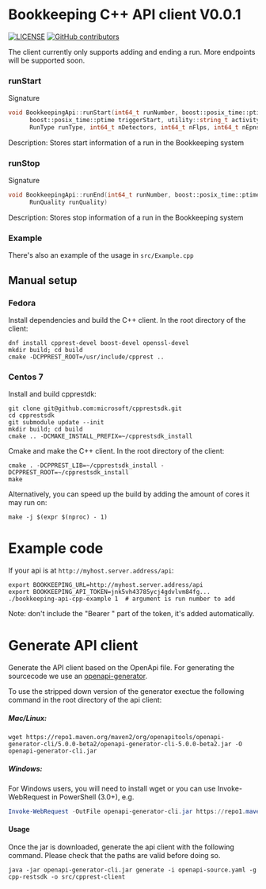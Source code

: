 # Bookkeeping C++ API client V0.0.1
[![LICENSE](https://img.shields.io/github/license/rummens1337/bookkeeping-cpprest-client.svg)](https://github.com/rummens1337/bookkeeping-cpprest-client/blob/main/LICENSE)
[![GitHub contributors](https://img.shields.io/github/contributors/rummens1337/bookkeeping-cpprest-client)](https://github.com/rummens1337/bookkeeping-cpprest-client/graphs/contributors)


The client currently only supports adding and ending a run. More endpoints will be supported soon.

### runStart
Signature
```cpp
void BookkeepingApi::runStart(int64_t runNumber, boost::posix_time::ptime o2Start,
      boost::posix_time::ptime triggerStart, utility::string_t activityId, 
      RunType runType, int64_t nDetectors, int64_t nFlps, int64_t nEpns) 
```
Description:
Stores start information of a run in the Bookkeeping system

### runStop
Signature
```cpp
void BookkeepingApi::runEnd(int64_t runNumber, boost::posix_time::ptime o2End, boost::posix_time::ptime triggerEnd,
      RunQuality runQuality)
```
Description:
Stores stop information of a run in the Bookkeeping system

### Example
There's also an example of the usage in `src/Example.cpp`


## Manual setup
### Fedora
Install dependencies and build the C++ client.
In the root directory of the client:
```console
dnf install cpprest-devel boost-devel openssl-devel 
mkdir build; cd build
cmake -DCPPREST_ROOT=/usr/include/cpprest ..
```

### Centos 7
Install and build cpprestdk:
```console
git clone git@github.com:microsoft/cpprestsdk.git
cd cpprestsdk
git submodule update --init
mkdir build; cd build
cmake .. -DCMAKE_INSTALL_PREFIX=~/cpprestsdk_install
```

Cmake and make the C++ client.
In the root directory of the client:
```console
cmake . -DCPPREST_LIB=~/cpprestsdk_install -DCPPREST_ROOT=~/cpprestsdk_install
make
```
Alternatively, you can speed up the build by adding the amount of cores it may run on:
```console
make -j $(expr $(nproc) - 1)
```

# Example code
If your api is at `http://myhost.server.address/api`:
```console
export BOOKKEEPING_URL=http://myhost.server.address/api
export BOOKKEEPING_API_TOKEN=jnk5vh43785ycj4gdvlvm84fg...
./bookkeeping-api-cpp-example 1  # argument is run number to add
```
Note: don't include the "Bearer " part of the token, it's added automatically.

# Generate API client
Generate the API client based on the OpenApi file.
For generating the sourcecode we use an [openapi-generator](https://github.com/OpenAPITools/openapi-generator).

To use the stripped down version of the generator exectue the following command in the root directory of the api client:

##### Mac/Linux:
```console
wget https://repo1.maven.org/maven2/org/openapitools/openapi-generator-cli/5.0.0-beta2/openapi-generator-cli-5.0.0-beta2.jar -O openapi-generator-cli.jar
```

##### Windows:
For Windows users, you will need to install wget or you can use Invoke-WebRequest in PowerShell (3.0+), e.g.

```powershell
Invoke-WebRequest -OutFile openapi-generator-cli.jar https://repo1.maven.org/maven2/org/openapitools/openapi-generator-cli/5.0.0-beta2/openapi-generator-cli-5.0.0-beta2.jar
```

#### Usage
Once the jar is downloaded, generate the api client with the following command. Please check that the paths are valid before doing so.
```console
java -jar openapi-generator-cli.jar generate -i openapi-source.yaml -g cpp-restsdk -o src/cpprest-client
```